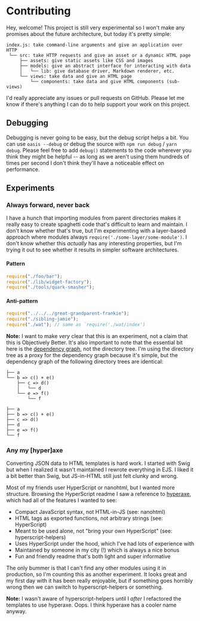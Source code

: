 # Contributing

Hey, welcome! This project is still very experimental so I won't make any
promises about the future architecture, but today it's pretty simple:

```
index.js: take command-line arguments and give an application over HTTP
 └── src: take HTTP requests and give an asset or a dynamic HTML page
     ├── assets: give static assets like CSS and images
     ├── models: give an abstract interface for interacting with data
     │   └── lib: give database driver, Markdown renderer, etc.
     └── views: take data and give an HTML page
         └── components: take data and give HTML components (sub-views)
```

I'd really appreciate any issues or pull requests on GitHub. Please let me know
if there's anything I can do to help support your work on this project.

## Debugging

Debugging is never going to be easy, but the debug script helps a bit. You can
use `oasis --debug` or debug the source with `npm run debug` / `yarn debug`.
Please feel free to add `debug()` statements to the code wherever you think
they might be helpful -- as long as we aren't using them hundreds of times per
second I don't think they'll have a noticeable effect on performance.

## Experiments

### Always forward, never back

I have a hunch that importing modules from parent directories makes it really
easy to create spaghetti code that's difficult to learn and maintain. I don't
know whether that's true, but I'm experimenting with a layer-based approach
where modules always `require('./some-layer/some-module')`. I don't know
whether this _actually_ has any interesting properties, but I'm trying it out
to see whether it results in simpler software architectures.

#### Pattern

```javascript
require("./foo/bar");
require("./lib/widget-factory");
require("./tools/quark-smasher");
```

#### Anti-pattern

```javascript
require("../../../great-grandparent-frankie");
require("./sibling-jamie");
require("./wat"); // same as `require('./wat/index')
```

**Note:** I want to make _very_ clear that this is an experiment, not a claim
that this is Objectively Better. It's also important to note that the essential
bit here is the [dependency graph][dep-graph], not the directory tree. I'm using
the directory tree as a proxy for the dependency graph because it's simple, but
the dependency graph of the following directory trees are identical:

```
├── a
└── b => c() + e()
    ├── c => d()
    │   └── d
    └── e => f()
        └── f
```

```
├── a
├── b => c() + e()
├── c => d()
├── d
├── e => f()
└── f
```

### Any my [hyper]axe

Converting JSON data to HTML templates is hard work. I started with Swig but
when I realized it wasn't maintained I rewrote everything in EJS. I liked it a
bit better than Swig, but JS-in-HTML still just felt clunky and wrong.

Most of my friends user HyperScript or nanohtml, but I wanted more structure.
Browsing the HyperScript readme I saw a reference to [hyperaxe][hyperaxe-gh],
which had all of the features I wanted to see:

- Compact JavaScript syntax, not HTML-in-JS (see: nanohtml)
- HTML tags as exported functions, not arbitrary strings (see: HyperScript)
- Meant to be used alone, not "bring your own HyperScript" (see: hyperscript-helpers)
- Uses HyperScript under the hood, which I've had lots of experience with
- Maintained by someone in my city (!) which is always a nice bonus
- Fun and friendly readme that's both light and super informative

The only bummer is that I can't find any other modules using it in production,
so I'm counting this as another experiment. It looks great and my first day with
it has been really enjoyable, but if something goes horribly wrong then we can
switch to hyperscript-helpers or something.

**Note:** I wasn't aware of hyperscript-helpers until I _after_ I refactored
the templates to use hyperaxe. Oops. I think hyperaxe has a cooler name anyway.

[dep-graph]: https://en.wikipedia.org/wiki/Dependency_graph
[koa-blog]: https://github.com/koajs/examples/blob/1fd531698cc5ef21a61b627058ad0aafe9e55360/blog/lib/render.js#L13
[hyperaxe-gh]: https://github.com/ungoldman/hyperaxe
[debug-gh]: https://github.com/visionmedia/debug
